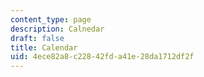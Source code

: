 ```yaml
---
content_type: page
description: Calnedar
draft: false
title: Calendar
uid: 4ece82a8-c228-42fd-a41e-28da1712df2f
---
```

